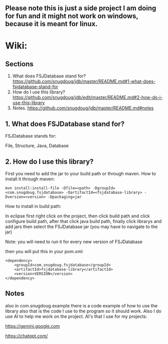 ## Please note this is just a side project I am doing for fun and it might not work on windows, because it is meant for linux.

# Wiki:

## <summary>Sections</summary>
1. What does FSJDatabase stand for? https://github.com/snugdoug/jdb/master/README.md#1-what-does-fsjdatabase-stand-for
2. How do I use this library? https://github.com/snugdoug/jdb/edit/master/README.md#2-how-do-i-use-this-library
3. Notes. https://github.com/snugdoug/jdb/master/README.md#notes

## <summary>1. What does FSJDatabase stand for?</summary>
FSJDatabase stands for:
 
File,
Structure,
Java,
Database

## <summary>2. How do I use this library?</summary>

First you need to add the jar to your build path or through maven.
How to install it through maven:
```
mvn install:install-file -Dfile=<path> -DgroupId=<com.snugdoug.fsjdatabase> -DartifactId=<fsjdatabase-library> -Dversion=<version> -Dpackaging=jar
```
How to install in build path:

In eclipse first right click on the project, then click build path and click configure build path, after that click java build path, finally click librarys and add jars then select the FSJDatabase jar (you may have to navigate to the jar)

Note: you will need to run it for every new version of FSJDatabase

then you will put this in your pom.xml:

``` 
<dependency>
    <groupId>com.snugdoug.fsjdatabase</groupId>
    <artifactId>fsjdatabase-library</artifactId>
    <version>VERSION</version>
</dependency>
```

## <summary>Notes</summary>
also in com.snugdoug.example there is a code example of how to use the library also that is the code I use to the program so it should work.
Also I do use AI to help me work on the project.
AI's that I use for my projects:

https://gemini.google.com

https://chatgpt.com/





   
